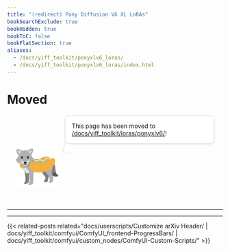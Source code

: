 ```yaml
---
title: "(redirect) Pony Diffusion V6 XL LoRAs"
bookSearchExclude: true
bookHidden: true
bookToC: false
bookFlatSection: true
aliases:
  - /docs/yiff_toolkit/ponyxlv6_loras/
  - /docs/yiff_toolkit/ponyxlv6_loras/index.html
---
```


<!--markdownlint-disable MD025 MD033 MD038 -->

# Moved

<style>
.chat-bubble {
  display: flex;
  align-items: flex-start;
  gap: 15px;
  margin: 20px;
  position: relative;
}

.chat-bubble img {
  position: relative;
  top: 70px;
  z-index: 1;
  width: 100px;
  height: 100px;
  margin-bottom: 100px;
}

.chat-bubble div {
  position: relative;
  background: white;
  padding: 15px;
  border-radius: 10px;
  max-width: 400px;
  border: 1px solid #ddd;
  box-shadow: 0 2px 4px rgba(0,0,0,0.1);
}

.chat-bubble div::before {
  content: "";
  position: absolute;
  left: -4px;
  top: 66px;
  width: 20px;
  height: 20px;
  background: #fff;
  border-left: 1px solid #ddd;
  border-bottom: 1px solid #ddd;
  transform: rotate(15deg);
}
</style>

<div class="chat-bubble">
  <img src="https://github.com/ka-de/kmacros/blob/master/images/icon.png?raw=true" alt="Hotdogwolf guardian saint of yiff_toolkit." width="50" height="50">
  <div>
    This page has been moved to <a href="/docs/yiff_toolkit/loras/ponyxlv6/">/docs/yiff_toolkit/loras/ponyxlv6/</a>!
  </div>
</div>

---

---

{{< related-posts related="docs/userscripts/Customize arXiv Header/ | docs/yiff_toolkit/comfyui/ComfyUI_frontend-ProgressBars/ | docs/yiff_toolkit/comfyui/custom_nodes/ComfyUI-Custom-Scripts/" >}}
